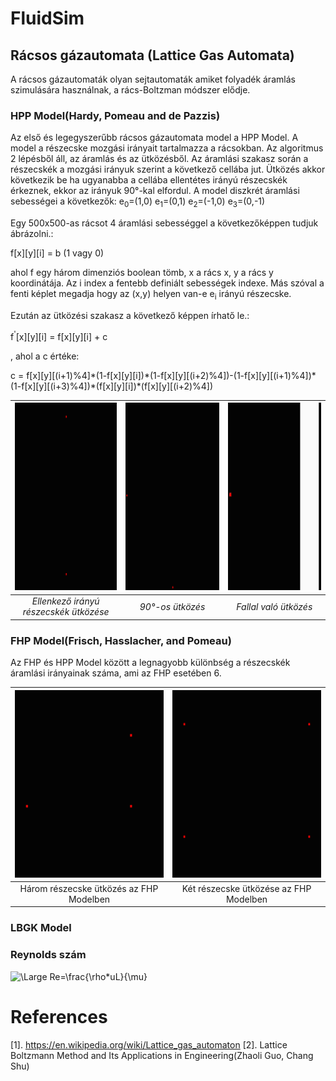 
# FluidSim

## Rácsos gázautomata (Lattice Gas Automata)
A rácsos gázautomaták olyan sejtautomaták amiket folyadék áramlás szimulására használnak, a rács-Boltzman módszer elődje.

### HPP Model(Hardy, Pomeau and de Pazzis)
Az első és legegyszerűbb rácsos gázautomata model a HPP Model. A model a részecske mozgási irányait tartalmazza a rácsokban. Az algoritmus 2 lépésből áll, az áramlás és az ütközésből. Az áramlási szakasz során a részecskék a mozgási irányuk szerint a következő cellába jut. Ütközés akkor következik be ha ugyanabba a cellába ellentétes irányú részecskék érkeznek, ekkor az irányuk 90°-kal elfordul. A model diszkrét áramlási sebességei a következők:
e<sub>0</sub>=(1,0)
e<sub>1</sub>=(0,1)
e<sub>2</sub>=(-1,0)
e<sub>3</sub>=(0,-1)

Egy 500x500-as rácsot 4 áramlási sebességgel a következőképpen tudjuk ábrázolni.:

f[x][y][i] = b (1 vagy 0)

ahol f egy három dimenziós boolean tömb, x a rács x, y a rács y koordinátája. Az i index a fentebb definiált sebességek indexe. Más szóval a fenti képlet megadja hogy az (x,y) helyen van-e e<sub>i</sub> irányú részecske.

Ezután az ütközési szakasz a következő képpen írhatő le.:

f<sup>'</sup>[x][y][i] = f[x][y][i] + c

, ahol a c értéke:<br>

<p>c = f[x][y][(i+1)%4]*(1-f[x][y][i])*(1-f[x][y][(i+2)%4])-(1-f[x][y][(i+1)%4])*(1-f[x][y][(i+3)%4])*(f[x][y][i])*(f[x][y][(i+2)%4]) </p>

| <img src="images/fluid.gif" width="300" height="300"> | <img src="images/nothing.gif" width="300" height="300"> | <img src="images/bounce.gif" width="300" height="300"> |
|:--:| :--: | :--: |
| *Ellenkező irányú részecskék ütközése* | *90°-os ütközés* | *Fallal való ütközés* |

### FHP Model(Frisch, Hasslacher, and Pomeau)
Az FHP és HPP Model között a legnagyobb különbség a részecskék áramlási irányainak száma, ami az FHP esetében 6.

| <img src="images/fhp.gif" width="300" height="300"> | <img src="images/fhpcollision.gif" width="300" height="300">|
| :--: | :--: |
| Három részecske ütközés az FHP Modelben | Két részecske ütközése az FHP Modelben | 

### LBGK Model
### Reynolds szám
<img src="https://latex.codecogs.com/svg.latex?&space;Re=\frac{\rho uL}{\mu}" title="\Large Re=\frac{\rho*uL}{\mu}" />

# References
[1]. https://en.wikipedia.org/wiki/Lattice_gas_automaton
[2]. Lattice Boltzmann Method and Its Applications in Engineering(Zhaoli Guo, Chang Shu)

